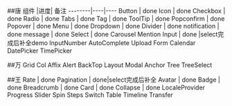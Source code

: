 ##唐
组件    |进度| 备注
--------|----|----
Button  |  done
Icon  |  done
Checkbox  |  done
Radio  |  done
Tabs | done
Tag | done
ToolTip | done
Popconfirm | done
Popover | done
Menu | done
Dropdown | done
Divider | done
notification | done
message | done
Select | done
Carousel
Mention
Input | done |select完成后补全demo
InputNumber
AutoComplete
Upload
Form
Calendar
DatePicker
TimePicker

##万
Grid
Col
Affix
Alert
BackTop
Layout
Modal
Anchor
Tree
TreeSelect

##王
Rate  |  done
Pagination  |  done|select完成后补全
Avatar  |  done
Badge  |  done
Breadcrumb |  done
Card  | done
Collapse | done
LocaleProvider
Progress
Slider
Spin
Steps
Switch
Table
Timeline
Transfer









